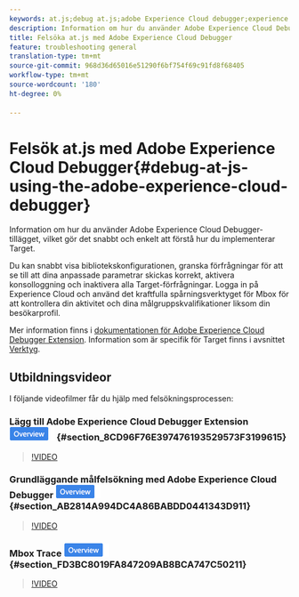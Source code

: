 ```yaml
---
keywords: at.js;debug at.js;adobe Experience Cloud debugger;experience cloud debugger;mbox trace;mbox highlight;debug;debugging
description: Information om hur du använder Adobe Experience Cloud Debugger-tillägget, vilket gör det snabbt och enkelt att förstå hur du implementerar Target.
title: Felsöka at.js med Adobe Experience Cloud Debugger
feature: troubleshooting general
translation-type: tm+mt
source-git-commit: 968d36d65016e51290f6bf754f69c91fd8f68405
workflow-type: tm+mt
source-wordcount: '180'
ht-degree: 0%

---
```



# Felsök at.js med Adobe Experience Cloud Debugger{#debug-at-js-using-the-adobe-experience-cloud-debugger}

Information om hur du använder Adobe Experience Cloud Debugger-tillägget, vilket gör det snabbt och enkelt att förstå hur du implementerar Target.

Du kan snabbt visa bibliotekskonfigurationen, granska förfrågningar för att se till att dina anpassade parametrar skickas korrekt, aktivera konsolloggning och inaktivera alla Target-förfrågningar. Logga in på Experience Cloud och använd det kraftfulla spårningsverktyget för Mbox för att kontrollera din aktivitet och dina målgruppskvalifikationer liksom din besökarprofil.

Mer information finns i [dokumentationen för Adobe Experience Cloud Debugger Extension](https://experienceleague.adobe.com/docs/debugger/using/experience-cloud-debugger.html). Information som är specifik för Target finns i avsnittet [Verktyg](https://experienceleague.adobe.com/docs/debugger/using/tools.html).

## Utbildningsvideor

I följande videofilmer får du hjälp med felsökningsprocessen:

### Lägg till Adobe Experience Cloud Debugger Extension ![Översikt](/help/assets/overview.png) {#section_8CD96F76E397476193529573F3199615}

>[!VIDEO](https://video.tv.adobe.com/v/23114/)

### Grundläggande målfelsökning med Adobe Experience Cloud Debugger ![Overview badge](/help/assets/overview.png) {#section_AB2814A994DC4A86BABDD0441343D911}

>[!VIDEO](https://video.tv.adobe.com/v/23115/)

### Mbox Trace ![Översikt](/help/assets/overview.png) {#section_FD3BC8019FA847209AB8BCA747C50211}

>[!VIDEO](https://video.tv.adobe.com/v/23113/)

